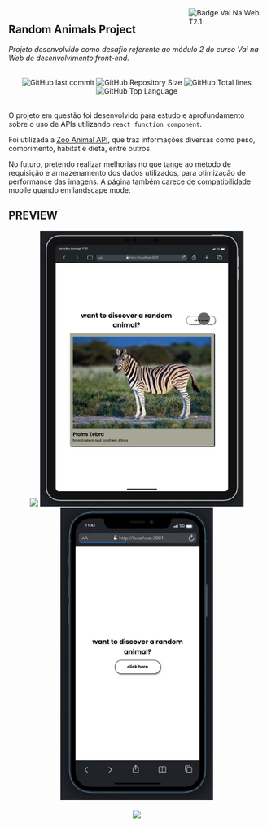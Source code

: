 <img src="https://i.ibb.co/QpLTKSz/badge-M2-T2.png" alt="Badge Vai Na Web T2.1" width="150" align="right">

## Random Animals Project

<i>Projeto desenvolvido como desafio referente ao módulo 2 do curso Vai na Web de desenvolvimento front-end. </i><br><br>

<div align="center">
    <img alt="GitHub last commit" src="https://img.shields.io/github/last-commit/sophiacrds/RandomAnimals?color=khaki">
    <img alt="GitHub Repository Size" src="https://img.shields.io/github/repo-size/sophiacrds/RandomAnimals?color=white">
    <img alt="GitHub Total lines" src="https://img.shields.io/tokei/lines/github/sophiacrds/RandomAnimals?color=white">
    <img alt="GitHub Top Language" src="https://img.shields.io/github/languages/top/sophiacrds/RandomAnimals?color=white">

</div><br>

O projeto em questão foi desenvolvido para estudo e aprofundamento sobre o uso de APIs utilizando `react function component`.

Foi utilizada a <a href="https://zoo-animal-api.herokuapp.com">Zoo Animal API</a>, que traz informações diversas como peso, comprimento, habitat e dieta, entre outros.

No futuro, pretendo realizar melhorias no que tange ao método de requisição e armazenamento dos dados utilizados, para otimização de performance das imagens. A página também carece de compatibilidade mobile quando em landscape mode.

## PREVIEW

<div align="center">
  <img src="./src/demos/demo-desktop.gif" width="650">
  <img src="./src/demos/demo-tablet.gif" width="400">
  <img src="./src/demos/demo-mobile.gif" width="300">
</div>
<br>

<div align="center">
    <a href="https://www.linkedin.com/in/sophia-leão-733880101/" alt="Linkedin"><img src="https://img.shields.io/badge/-Sophia Leão-white?style=flat&logo=Linkedin&logoColor=black"></a>
</div>
